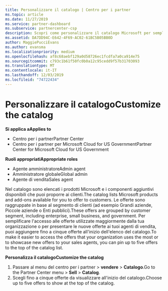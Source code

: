 ```yaml
---
title: Personalizzare il catalogo | Centro per i partner
ms.topic: article
ms.date: 11/27/2019
ms.service: partner-dashboard
ms.subservice: partnercenter-csp
description: Scopri come personalizzare il catalogo Microsoft per semplificare l'accesso alle offerte o ai prodotti dei partner che la tua organizzazione utilizza maggiormente.
ms.assetid: DA7DD94C-E642-4F69-AC02-61BC5B05BB0D
author: MaggiePucciEvans
ms.author: evansma
ms.localizationpriority: medium
ms.openlocfilehash: af8c68aebf129a0d58726ec1fcdfa7a0ca914e75
ms.sourcegitcommit: c793c1b61f50fc0b0a12c95cedd9f57b31703093
ms.translationtype: MT
ms.contentlocale: it-IT
ms.lasthandoff: 12/03/2019
ms.locfileid: "74722434"
---
```

# <a name="customize-the-catalog"></a><span data-ttu-id="e3c28-103">Personalizzare il catalogo</span><span class="sxs-lookup"><span data-stu-id="e3c28-103">Customize the catalog</span></span>

<span data-ttu-id="e3c28-104">**Si applica a**</span><span class="sxs-lookup"><span data-stu-id="e3c28-104">**Applies to**</span></span>

-  <span data-ttu-id="e3c28-105">Centro per i partner</span><span class="sxs-lookup"><span data-stu-id="e3c28-105">Partner Center</span></span>
-  <span data-ttu-id="e3c28-106">Centro per i partner per Microsoft Cloud for US Government</span><span class="sxs-lookup"><span data-stu-id="e3c28-106">Partner Center for Microsoft Cloud for US Government</span></span>

<span data-ttu-id="e3c28-107">**Ruoli appropriati**</span><span class="sxs-lookup"><span data-stu-id="e3c28-107">**Appropriate roles**</span></span>

- <span data-ttu-id="e3c28-108">Agente amministratore</span><span class="sxs-lookup"><span data-stu-id="e3c28-108">Admin agent</span></span>
- <span data-ttu-id="e3c28-109">Amministratore globale</span><span class="sxs-lookup"><span data-stu-id="e3c28-109">Global admin</span></span>
- <span data-ttu-id="e3c28-110">Agente di vendita</span><span class="sxs-lookup"><span data-stu-id="e3c28-110">Sales agent</span></span>

<span data-ttu-id="e3c28-111">Nel catalogo sono elencati i prodotti Microsoft e i componenti aggiuntivi disponibili che puoi proporre ai clienti.</span><span class="sxs-lookup"><span data-stu-id="e3c28-111">The catalog lists Microsoft products and add-ons available for you to offer to customers.</span></span> <span data-ttu-id="e3c28-112">Le offerte sono raggruppate in base al segmento di clienti (ad esempio Grandi aziende, Piccole aziende o Enti pubblici).</span><span class="sxs-lookup"><span data-stu-id="e3c28-112">These offers are grouped by customer segment, including enterprise, small business, and government.</span></span> <span data-ttu-id="e3c28-113">Per semplificare l'accesso alle offerte utilizzate maggiormente dalla tua organizzazione o per presentare le nuove offerte ai tuoi agenti di vendita, puoi aggiungere fino a cinque offerte all'inizio dell'elenco del catalogo.</span><span class="sxs-lookup"><span data-stu-id="e3c28-113">To make it easier to access the offers that your organization uses the most or to showcase new offers to your sales agents, you can pin up to five offers to the top of the catalog list.</span></span>

<span data-ttu-id="e3c28-114">**Personalizza il catalogo**</span><span class="sxs-lookup"><span data-stu-id="e3c28-114">**Customize the catalog**</span></span>

1.  <span data-ttu-id="e3c28-115">Passare al menu del centro per i partner &gt; **vendere** &gt; **Catalogo**.</span><span class="sxs-lookup"><span data-stu-id="e3c28-115">Go to the Partner Center menu &gt; **Sell** &gt; **Catalog**.</span></span>
2.  <span data-ttu-id="e3c28-116">Scegli fino a cinque offerte da visualizzare all'inizio del catalogo.</span><span class="sxs-lookup"><span data-stu-id="e3c28-116">Choose up to five offers to show at the top of the catalog.</span></span>

 

 



